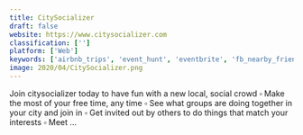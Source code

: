 ```yaml
---
title: CitySocializer
draft: false 
website: https://www.citysocializer.com
classification: ['']
platform: ['Web']
keywords: ['airbnb_trips', 'event_hunt', 'eventbrite', 'fb_nearby_friends', 'facebook', 'facebook_events', 'foursquare_city_guide', 'groupspaces', 'kickstarter', 'linkedin', 'livevents', 'meetup', 'nearify', 'nextdoor', 'partle', 'partywith', 'peanut', 'smacktive', 'zoho_cliq']
image: 2020/04/CitySocializer.png
---
```

Join citysocializer today to have fun with a new local, social crowd ▫ Make the most of your free time, any time ▫ See what groups are doing together in your city and join in ▫ Get invited out by others to do things that match your interests ▫ Meet …